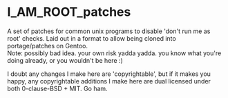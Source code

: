 # I_AM_ROOT_patches
A set of patches for common unix programs to disable 'don't run me as root' checks. Laid out in a format to allow being cloned into portage/patches on Gentoo.  
Note: possibly bad idea. your own risk yadda yadda. you know what you're doing already, or you wouldn't be here :)  

I doubt any changes I make here are 'copyrightable', but if it makes you happy, any copyrightable additions I make here are dual licensed under both 0-clause-BSD + MIT. Go ham.
